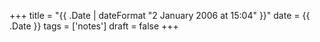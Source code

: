 +++
title = "{{ .Date | dateFormat "2 January 2006 at 15:04" }}"
date = {{ .Date }}
tags = ['notes']
draft = false
+++